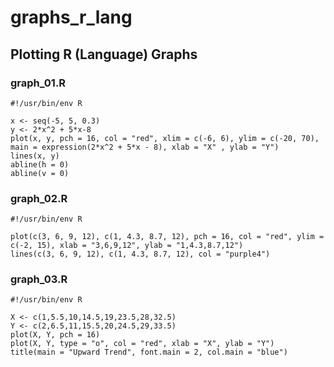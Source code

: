# graphs_r_lang
## Plotting R (Language) Graphs

### graph_01.R

```
#!/usr/bin/env R

x <- seq(-5, 5, 0.3)
y <- 2*x^2 + 5*x-8
plot(x, y, pch = 16, col = "red", xlim = c(-6, 6), ylim = c(-20, 70), main = expression(2*x^2 + 5*x - 8), xlab = "X" , ylab = "Y")
lines(x, y)
abline(h = 0)
abline(v = 0)
```

### graph_02.R
```
#!/usr/bin/env R

plot(c(3, 6, 9, 12), c(1, 4.3, 8.7, 12), pch = 16, col = "red", ylim = c(-2, 15), xlab = "3,6,9,12", ylab = "1,4.3,8.7,12")
lines(c(3, 6, 9, 12), c(1, 4.3, 8.7, 12), col = "purple4")
```

### graph_03.R
```
#!/usr/bin/env R

X <- c(1,5.5,10,14.5,19,23.5,28,32.5)
Y <- c(2,6.5,11,15.5,20,24.5,29,33.5)
plot(X, Y, pch = 16) 
plot(X, Y, type = "o", col = "red", xlab = "X", ylab = "Y") 
title(main = "Upward Trend", font.main = 2, col.main = "blue")
```
